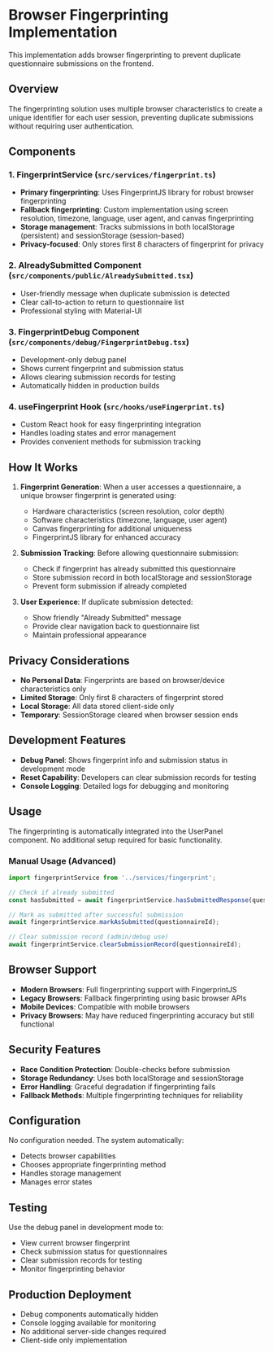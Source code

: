 # Browser Fingerprinting Implementation

This implementation adds browser fingerprinting to prevent duplicate questionnaire submissions on the frontend.

## Overview

The fingerprinting solution uses multiple browser characteristics to create a unique identifier for each user session, preventing duplicate submissions without requiring user authentication.

## Components

### 1. FingerprintService (`src/services/fingerprint.ts`)
- **Primary fingerprinting**: Uses FingerprintJS library for robust browser fingerprinting
- **Fallback fingerprinting**: Custom implementation using screen resolution, timezone, language, user agent, and canvas fingerprinting
- **Storage management**: Tracks submissions in both localStorage (persistent) and sessionStorage (session-based)
- **Privacy-focused**: Only stores first 8 characters of fingerprint for privacy

### 2. AlreadySubmitted Component (`src/components/public/AlreadySubmitted.tsx`)
- User-friendly message when duplicate submission is detected
- Clear call-to-action to return to questionnaire list
- Professional styling with Material-UI

### 3. FingerprintDebug Component (`src/components/debug/FingerprintDebug.tsx`)
- Development-only debug panel
- Shows current fingerprint and submission status
- Allows clearing submission records for testing
- Automatically hidden in production builds

### 4. useFingerprint Hook (`src/hooks/useFingerprint.ts`)
- Custom React hook for easy fingerprinting integration
- Handles loading states and error management
- Provides convenient methods for submission tracking

## How It Works

1. **Fingerprint Generation**: When a user accesses a questionnaire, a unique browser fingerprint is generated using:
   - Hardware characteristics (screen resolution, color depth)
   - Software characteristics (timezone, language, user agent)
   - Canvas fingerprinting for additional uniqueness
   - FingerprintJS library for enhanced accuracy

2. **Submission Tracking**: Before allowing questionnaire submission:
   - Check if fingerprint has already submitted this questionnaire
   - Store submission record in both localStorage and sessionStorage
   - Prevent form submission if already completed

3. **User Experience**: If duplicate submission detected:
   - Show friendly "Already Submitted" message
   - Provide clear navigation back to questionnaire list
   - Maintain professional appearance

## Privacy Considerations

- **No Personal Data**: Fingerprints are based on browser/device characteristics only
- **Limited Storage**: Only first 8 characters of fingerprint stored
- **Local Storage**: All data stored client-side only
- **Temporary**: SessionStorage cleared when browser session ends

## Development Features

- **Debug Panel**: Shows fingerprint info and submission status in development mode
- **Reset Capability**: Developers can clear submission records for testing
- **Console Logging**: Detailed logs for debugging and monitoring

## Usage

The fingerprinting is automatically integrated into the UserPanel component. No additional setup required for basic functionality.

### Manual Usage (Advanced)
```typescript
import fingerprintService from '../services/fingerprint';

// Check if already submitted
const hasSubmitted = await fingerprintService.hasSubmittedResponse(questionnaireId);

// Mark as submitted after successful submission
await fingerprintService.markAsSubmitted(questionnaireId);

// Clear submission record (admin/debug use)
await fingerprintService.clearSubmissionRecord(questionnaireId);
```

## Browser Support

- **Modern Browsers**: Full fingerprinting support with FingerprintJS
- **Legacy Browsers**: Fallback fingerprinting using basic browser APIs
- **Mobile Devices**: Compatible with mobile browsers
- **Privacy Browsers**: May have reduced fingerprinting accuracy but still functional

## Security Features

- **Race Condition Protection**: Double-checks before submission
- **Storage Redundancy**: Uses both localStorage and sessionStorage
- **Error Handling**: Graceful degradation if fingerprinting fails
- **Fallback Methods**: Multiple fingerprinting techniques for reliability

## Configuration

No configuration needed. The system automatically:
- Detects browser capabilities
- Chooses appropriate fingerprinting method
- Handles storage management
- Manages error states

## Testing

Use the debug panel in development mode to:
- View current browser fingerprint
- Check submission status for questionnaires
- Clear submission records for testing
- Monitor fingerprinting behavior

## Production Deployment

- Debug components automatically hidden
- Console logging available for monitoring
- No additional server-side changes required
- Client-side only implementation
